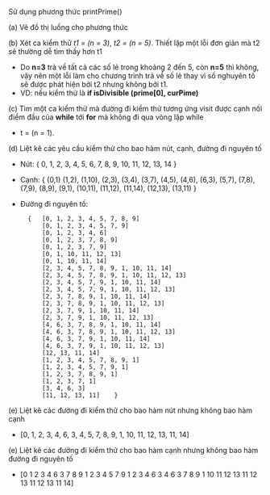 Sử dụng phương thức printPrime()



(a) Vẽ đồ thị luồng cho phương thức



(b) Xét ca kiểm thử *t1 = (n = 3)*, *t2 = (n = 5)*. Thiết lập một lỗi đơn giản mà t2 sẽ thường dễ tìm thấy hơn t1
* Do **n=3** trả về tất cả các số lẻ  trong khoảng 2 đến 5, còn **n=5** thì không, vậy nên một lỗi làm cho chương trình trả về số lẻ thay vì số nghuyên tố sẽ được phát hiện bởi t2 nhưng không bởi t1.
* VD: nếu kiểm thử là **if isDivisible (prime[0], curPime)**

(c) Tìm một ca kiểm thử mà đường đi kiểm thử tương ứng visit được cạnh nối điểm đầu của **while** tới **for** mà không đi qua vòng lặp while

* t = (n = 1).

(d) Liệt kê các yêu cầu kiểm thử cho bao hàm nút, cạnh, đường đi nguyên tố

* Nút: { 0, 1, 2, 3, 4, 5, 6, 7, 8, 9, 10, 11, 12, 13, 14 }
* Cạnh: { (0,1) (1,2), (1,10), (2,3), (3,4), (3,7), (4,5), (4,6), (6,3),
(5,7), (7,8), (7,9), (8,9), (9,1), (10,11), (11,12), (11,14), (12,13), (13,11) }
* Đường đi nguyên tố:

        {	[0, 1, 2, 3, 4, 5, 7, 8, 9]
        	[0, 1, 2, 3, 4, 5, 7, 9]
        	[0, 1, 2, 3, 4, 6]
        	[0, 1, 2, 3, 7, 8, 9]
        	[0, 1, 2, 3, 7, 9]
        	[0, 1, 10, 11, 12, 13]
        	[0, 1, 10, 11, 14]
        	[2, 3, 4, 5, 7, 8, 9, 1, 10, 11, 14]
        	[2, 3, 4, 5, 7, 8, 9, 1, 10, 11, 12, 13]
        	[2, 3, 4, 5, 7, 9, 1, 10, 11, 14]
        	[2, 3, 4, 5, 7, 9, 1, 10, 11, 12, 13]
        	[2, 3, 7, 8, 9, 1, 10, 11, 14]
        	[2, 3, 7, 8, 9, 1, 10, 11, 12, 13]
        	[2, 3, 7, 9, 1, 10, 11, 14]
        	[2, 3, 7, 9, 1, 10, 11, 12, 13]
        	[4, 6, 3, 7, 8, 9, 1, 10, 11, 14]
        	[4, 6, 3, 7, 8, 9, 1, 10, 11, 12, 13]
        	[4, 6, 3, 7, 9, 1, 10, 11, 14]
        	[4, 6, 3, 7, 9, 1, 10, 11, 12, 13]
        	[12, 13, 11, 14]
        	[1, 2, 3, 4, 5, 7, 8, 9, 1]
        	[1, 2, 3, 4, 5, 7, 9, 1]
        	[1, 2, 3, 7, 8, 9, 1]
        	[1, 2, 3, 7, 1]
        	[3, 4, 6, 3]
        	[11, 12, 13, 11]	}


(e) Liệt kê các đường đi kiểm thử cho bao hàm nút nhưng không bao hàm cạnh
* [0, 1, 2, 3, 4, 6, 3, 4, 5, 7, 8, 9, 1, 10, 11, 12, 13, 11, 14]

(e) Liệt kê các đường đi kiểm thử cho bao hàm cạnh nhưng không bao hàm đường đi nguyên tố
* [0 1 2 3 4 6 3 7 8 9 1 2 3 4 5 7 9 1 2 3 4 6 3 4 6 3 7 8 9 1 10 11 12 13 11 12 13 11 12 13 11 14] 